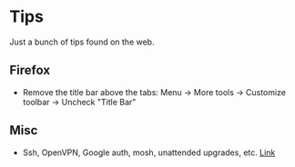 # Tips
Just a bunch of tips found on the web.

## Firefox
* Remove the title bar above the tabs: Menu -> More tools -> Customize toolbar -> Uncheck "Title Bar"

## Misc
* Ssh, OpenVPN, Google auth, mosh, unattended upgrades, etc. [Link](https://notthebe.ee/2020/06/08/Creating-your-own-OpenVPN-server/)
